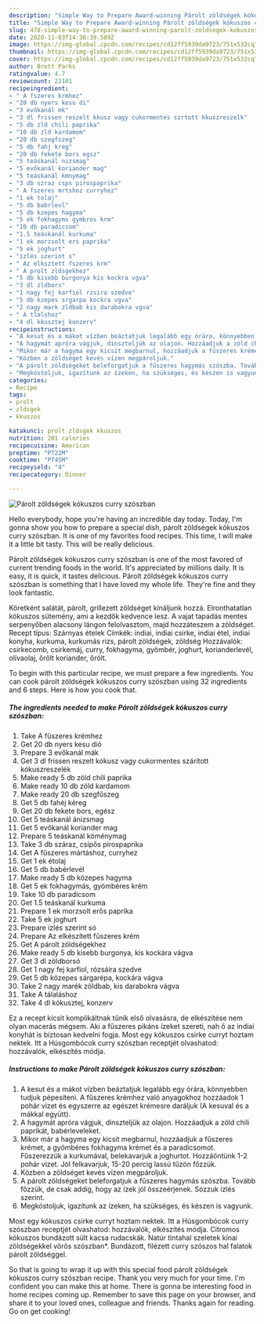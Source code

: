 ```yaml
---
description: "Simple Way to Prepare Award-winning Párolt zöldségek kókuszos curry szószban"
title: "Simple Way to Prepare Award-winning Párolt zöldségek kókuszos curry szószban"
slug: 478-simple-way-to-prepare-award-winning-parolt-zoldsegek-kokuszos-curry-szoszban
date: 2020-11-03T14:30:39.589Z
image: https://img-global.cpcdn.com/recipes/cd12ff5939da9723/751x532cq70/parolt-zoldsegek-kokuszos-curry-szoszban-recept-foto.jpg
thumbnail: https://img-global.cpcdn.com/recipes/cd12ff5939da9723/751x532cq70/parolt-zoldsegek-kokuszos-curry-szoszban-recept-foto.jpg
cover: https://img-global.cpcdn.com/recipes/cd12ff5939da9723/751x532cq70/parolt-zoldsegek-kokuszos-curry-szoszban-recept-foto.jpg
author: Brett Parks
ratingvalue: 4.7
reviewcount: 22101
recipeingredient:
- " A fszeres krmhez"
- "20 db nyers kesu di"
- "3 evőkanál mk"
- "3 dl frissen reszelt kkusz vagy cukormentes szrtott kkuszreszelk"
- "5 db zld chili paprika"
- "10 db zld kardamom"
- "20 db szegfszeg"
- "5 db fahj kreg"
- "20 db fekete bors egsz"
- "5 teáskanál nizsmag"
- "5 evőkanál koriander mag"
- "5 teáskanál kmnymag"
- "3 db szraz csps pirospaprika"
- " A fszeres mrtshoz curryhez"
- "1 ek tolaj"
- "5 db babrlevl"
- "5 db kzepes hagyma"
- "5 ek fokhagyms gymbres krm"
- "10 db paradicsom"
- "1.5 teáskanál kurkuma"
- "1 ek morzsolt ers paprika"
- "5 ek joghurt"
- "ízlés szerint s"
- " Az elksztett fszeres krm"
- " A prolt zldsgekhez"
- "5 db kisebb burgonya kis kockra vgva"
- "3 dl zldbors"
- "1 nagy fej karfiol rzsira szedve"
- "5 db kzepes srgarpa kockra vgva"
- "2 nagy mark zldbab kis darabokra vgva"
- " A tlalshoz"
- "4 dl kkusztej konzerv"
recipeinstructions:
- "A kesut és a mákot vízben beáztatjuk legalább egy órára, könnyebben tudjuk pépesíteni. A fűszeres krémhez való anyagokhoz hozzáadok 1 pohár vizet és egyszerre az egészet krémesre daráljuk (A kesuval és a mákkal együtt)."
- "A hagymát apróra vágjuk, dinszteljük az olajon. Hozzáadjuk a zöld chili paprikát, babérleveleket."
- "Mikor már a hagyma egy kicsit megbarnul, hozzáadjuk a fűszeres krémet, a gyömbéres fokhagyma krémet és a paradicsomot. Fűszerezzük a kurkumával, belekavarjuk a joghurtot. Hozzáöntünk 1-2 pohár vizet. Jól felkavarjuk, 15-20 percig lassú tűzön főzzük."
- "Közben a zöldséget kevés vízen megpároljuk."
- "A párolt zöldségeket beleforgatjuk a fűszeres hagymás szószba. Tovább főzzük, de csak addig, hogy az ízek jól összeérjenek. Sózzuk ízlés szerint."
- "Megkóstoljuk, igazítunk az ízeken, ha szükséges, és készen is vagyunk."
categories:
- Recipe
tags:
- prolt
- zldsgek
- kkuszos

katakunci: prolt zldsgek kkuszos 
nutrition: 201 calories
recipecuisine: American
preptime: "PT22M"
cooktime: "PT45M"
recipeyield: "4"
recipecategory: Dinner

---
```



![Párolt zöldségek kókuszos curry szószban](https://img-global.cpcdn.com/recipes/cd12ff5939da9723/751x532cq70/parolt-zoldsegek-kokuszos-curry-szoszban-recept-foto.jpg)

Hello everybody, hope you're having an incredible day today. Today, I'm gonna show you how to prepare a special dish, párolt zöldségek kókuszos curry szószban. It is one of my favorites food recipes. This time, I will make it a little bit tasty. This will be really delicious.

Párolt zöldségek kókuszos curry szószban is one of the most favored of current trending foods in the world. It's appreciated by millions daily. It is easy, it is quick, it tastes delicious. Párolt zöldségek kókuszos curry szószban is something that I have loved my whole life. They're fine and they look fantastic.

Köretként salátát, párolt, grillezett zöldséget kínáljunk hozzá. Elronthatatlan kókuszos sütemény, ami a kezdők kedvence lesz. A vajat tapadás mentes serpenyőben alacsony lángon felolvasztom, majd hozzáteszem a zöldséget. Recept típus: Szárnyas ételek Címkék: indiai, indiai csirke, indiai étel, indiai konyha, kurkuma, kurkumás rizs, párolt zöldségek, zöldség Hozzávalók: csirkecomb, csirkemáj, curry, fokhagyma, gyömbér, joghurt, korianderlevél, olívaolaj, őrölt koriander, őrölt.


To begin with this particular recipe, we must prepare a few ingredients. You can cook párolt zöldségek kókuszos curry szószban using 32 ingredients and 6 steps. Here is how you cook that.

<!--inarticleads1-->

##### The ingredients needed to make Párolt zöldségek kókuszos curry szószban:

1. Take  A fűszeres krémhez
1. Get 20 db nyers kesu dió
1. Prepare 3 evőkanál mák
1. Get 3 dl frissen reszelt kókusz vagy cukormentes szárított kókuszreszelék
1. Make ready 5 db zöld chili paprika
1. Make ready 10 db zöld kardamom
1. Make ready 20 db szegfűszeg
1. Get 5 db fahéj kéreg
1. Get 20 db fekete bors, egész
1. Get 5 teáskanál ánizsmag
1. Get 5 evőkanál koriander mag
1. Prepare 5 teáskanál köménymag
1. Take 3 db száraz, csípős pirospaprika
1. Get  A fűszeres mártáshoz, curryhez
1. Get 1 ek étolaj
1. Get 5 db babérlevél
1. Make ready 5 db közepes hagyma
1. Get 5 ek fokhagymás, gyömbéres krém
1. Take 10 db paradicsom
1. Get 1.5 teáskanál kurkuma
1. Prepare 1 ek morzsolt erős paprika
1. Take 5 ek joghurt
1. Prepare ízlés szerint só
1. Prepare  Az elkészített fűszeres krém
1. Get  A párolt zöldségekhez
1. Make ready 5 db kisebb burgonya, kis kockára vágva
1. Get 3 dl zöldborsó
1. Get 1 nagy fej karfiol, rózsáira szedve
1. Get 5 db közepes sárgarépa, kockára vágva
1. Take 2 nagy marék zöldbab, kis darabokra vágva
1. Take  A tálaláshoz
1. Take 4 dl kókusztej, konzerv


Ez a recept kicsit komplikáltnak tűnik első olvasásra, de elkészítése nem olyan macerás mégsem. Aki a fűszeres pikáns ízeket szereti, nah ő az indiai konyhát is biztosan kedvelni fogja. Most egy kókuszos csirke curryt hoztam nektek. Itt a Húsgombócok curry szószban receptjét olvashatod: hozzávalók, elkészítés módja. 

<!--inarticleads2-->

##### Instructions to make Párolt zöldségek kókuszos curry szószban:

1. A kesut és a mákot vízben beáztatjuk legalább egy órára, könnyebben tudjuk pépesíteni. A fűszeres krémhez való anyagokhoz hozzáadok 1 pohár vizet és egyszerre az egészet krémesre daráljuk (A kesuval és a mákkal együtt).
1. A hagymát apróra vágjuk, dinszteljük az olajon. Hozzáadjuk a zöld chili paprikát, babérleveleket.
1. Mikor már a hagyma egy kicsit megbarnul, hozzáadjuk a fűszeres krémet, a gyömbéres fokhagyma krémet és a paradicsomot. Fűszerezzük a kurkumával, belekavarjuk a joghurtot. Hozzáöntünk 1-2 pohár vizet. Jól felkavarjuk, 15-20 percig lassú tűzön főzzük.
1. Közben a zöldséget kevés vízen megpároljuk.
1. A párolt zöldségeket beleforgatjuk a fűszeres hagymás szószba. Tovább főzzük, de csak addig, hogy az ízek jól összeérjenek. Sózzuk ízlés szerint.
1. Megkóstoljuk, igazítunk az ízeken, ha szükséges, és készen is vagyunk.


Most egy kókuszos csirke curryt hoztam nektek. Itt a Húsgombócok curry szószban receptjét olvashatod: hozzávalók, elkészítés módja. Citromos kókuszos bundázott sült kacsa rudacskák. Natúr tintahal szeletek kínai zöldségekkel vörös szószban*. Bundázott, filézett curry szószos hal falatok párolt zöldséggel. 

So that is going to wrap it up with this special food párolt zöldségek kókuszos curry szószban recipe. Thank you very much for your time. I'm confident you can make this at home. There is gonna be interesting food in home recipes coming up. Remember to save this page on your browser, and share it to your loved ones, colleague and friends. Thanks again for reading. Go on get cooking!
